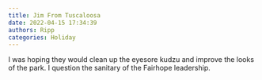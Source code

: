 ```yaml
---
title: Jim From Tuscaloosa
date: 2022-04-15 17:34:39
authors: Ripp
categories: Holiday
---
```


 I was hoping they would clean up the eyesore kudzu 
and improve the looks of the park. I question the sanitary of the Fairhope leadership.